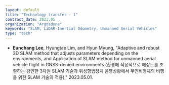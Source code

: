 ```yaml
---
layout: default
title: "Technology transfer - 1"
contract_date: 2023.05
organization: "Argosdyne"
keywords: "SLAM, LiDAR-Inertial Odometry, Unmanned Aerial Vehicles"
type: "tech"
---
```


+ **Eunchang Lee**, Hyungtae Lim, and Hyun Myung, "Adaptive and robust 3D SLAM method that adjusts parameters depending on the environments, and Application of SLAM method for unmanned aerial vehicle flight in GNSS-denied environments (환경에 적응적으로 해상도를 조절하는 강인한 3차원 SLAM 기술과 위성항법장치 음영상황에서 무인비행체의 비행을 위한 SLAM 기술의 적용)," 2023.05.01.
